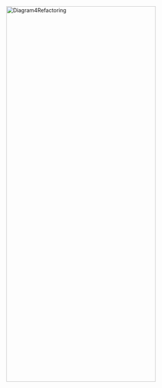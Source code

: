 <img width="395" height="991" alt="Diagram4Refactoring" src="https://github.com/user-attachments/assets/cf677214-d373-4952-8ce2-50887bdcadf6" />
